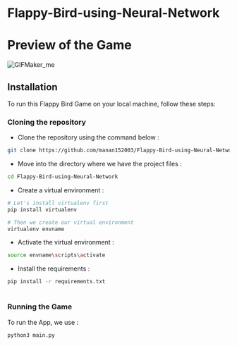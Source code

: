 # Flappy-Bird-using-Neural-Network

# Preview of the Game
![GIFMaker_me](https://github.com/manan152003/Flappy-Bird-using-Neural-Network/assets/99275086/fb5ae287-2dc4-4138-aadf-2db796fcf349)

## Installation

To run this Flappy Bird Game on your local machine, follow these steps:

### Cloning the repository

* Clone the repository using the command below :
```bash
git clone https://github.com/manan152003/Flappy-Bird-using-Neural-Network.git

```

* Move into the directory where we have the project files : 
```bash
cd Flappy-Bird-using-Neural-Network

```

* Create a virtual environment :
```bash
# Let's install virtualenv first
pip install virtualenv

# Then we create our virtual environment
virtualenv envname

```

* Activate the virtual environment :
```bash
source envname\scripts\activate

```

* Install the requirements :
```bash
pip install -r requirements.txt

```

#

### Running the Game

To run the App, we use :
```bash
python3 main.py

```
